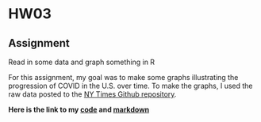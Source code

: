# HW03
## Assignment
Read in some data and graph something in R

For this assignment, my goal was to make some graphs illustrating the progression of COVID in the U.S. over time. To make the graphs, I used the raw data posted to the [NY Times Github repository](https://github.com/nytimes/covid-19-data).

**Here is the link to my [code](HW03_US_data.Rmd) and [markdown](HW03_US_data.md)**
